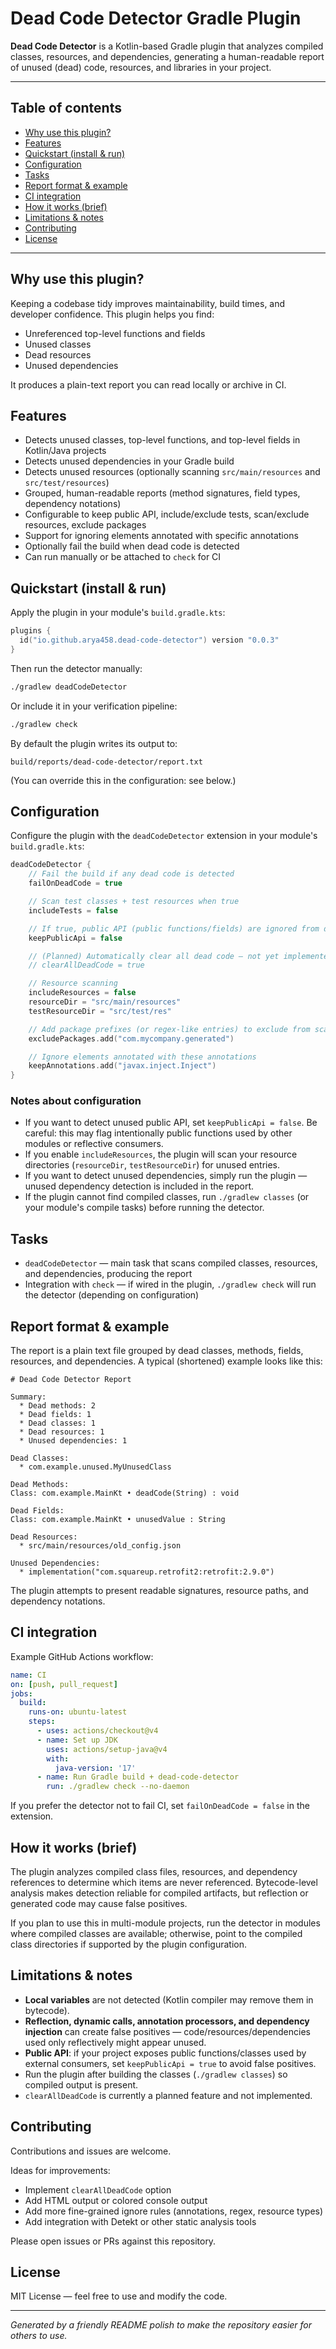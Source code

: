 # Dead Code Detector Gradle Plugin

**Dead Code Detector** is a Kotlin-based Gradle plugin that analyzes compiled classes, resources, and dependencies, generating a human-readable report of unused (dead) code, resources, and libraries in your project.

---

## Table of contents

* [Why use this plugin?](#why-use-this-plugin)
* [Features](#features)
* [Quickstart (install & run)](#quickstart-install--run)
* [Configuration](#configuration)
* [Tasks](#tasks)
* [Report format & example](#report-format--example)
* [CI integration](#ci-integration)
* [How it works (brief)](#how-it-works-brief)
* [Limitations & notes](#limitations--notes)
* [Contributing](#contributing)
* [License](#license)

---

## Why use this plugin?

Keeping a codebase tidy improves maintainability, build times, and developer confidence. This plugin helps you find:

* Unreferenced top-level functions and fields
* Unused classes
* Dead resources
* Unused dependencies

It produces a plain-text report you can read locally or archive in CI.

## Features

* Detects unused classes, top-level functions, and top-level fields in Kotlin/Java projects
* Detects unused dependencies in your Gradle build
* Detects unused resources (optionally scanning `src/main/resources` and `src/test/resources`)
* Grouped, human-readable reports (method signatures, field types, dependency notations)
* Configurable to keep public API, include/exclude tests, scan/exclude resources, exclude packages
* Support for ignoring elements annotated with specific annotations
* Optionally fail the build when dead code is detected
* Can run manually or be attached to `check` for CI

## Quickstart (install & run)

Apply the plugin in your module's `build.gradle.kts`:

```kotlin
plugins {
  id("io.github.arya458.dead-code-detector") version "0.0.3"
}
```

Then run the detector manually:

```bash
./gradlew deadCodeDetector
```

Or include it in your verification pipeline:

```bash
./gradlew check
```

By default the plugin writes its output to:

```
build/reports/dead-code-detector/report.txt
```

(You can override this in the configuration: see below.)

## Configuration

Configure the plugin with the `deadCodeDetector` extension in your module's `build.gradle.kts`:

```kotlin
deadCodeDetector {
    // Fail the build if any dead code is detected
    failOnDeadCode = true

    // Scan test classes + test resources when true
    includeTests = false

    // If true, public API (public functions/fields) are ignored from detection
    keepPublicApi = false

    // (Planned) Automatically clear all dead code — not yet implemented
    // clearAllDeadCode = true

    // Resource scanning
    includeResources = false
    resourceDir = "src/main/resources"
    testResourceDir = "src/test/res"

    // Add package prefixes (or regex-like entries) to exclude from scanning
    excludePackages.add("com.mycompany.generated")

    // Ignore elements annotated with these annotations
    keepAnnotations.add("javax.inject.Inject")
}
```

### Notes about configuration

* If you want to detect unused public API, set `keepPublicApi = false`. Be careful: this may flag intentionally public functions used by other modules or reflective consumers.
* If you enable `includeResources`, the plugin will scan your resource directories (`resourceDir`, `testResourceDir`) for unused entries.
* If you want to detect unused dependencies, simply run the plugin — unused dependency detection is included in the report.
* If the plugin cannot find compiled classes, run `./gradlew classes` (or your module's compile tasks) before running the detector.

## Tasks

* `deadCodeDetector` — main task that scans compiled classes, resources, and dependencies, producing the report
* Integration with `check` — if wired in the plugin, `./gradlew check` will run the detector (depending on configuration)

## Report format & example

The report is a plain text file grouped by dead classes, methods, fields, resources, and dependencies. A typical (shortened) example looks like this:

```
# Dead Code Detector Report

Summary:
  * Dead methods: 2
  * Dead fields: 1
  * Dead classes: 1
  * Dead resources: 1
  * Unused dependencies: 1

Dead Classes:
  * com.example.unused.MyUnusedClass

Dead Methods:
Class: com.example.MainKt • deadCode(String) : void

Dead Fields:
Class: com.example.MainKt • unusedValue : String

Dead Resources:
  * src/main/resources/old_config.json

Unused Dependencies:
  * implementation("com.squareup.retrofit2:retrofit:2.9.0")
```

The plugin attempts to present readable signatures, resource paths, and dependency notations.

## CI integration

Example GitHub Actions workflow:

```yaml
name: CI
on: [push, pull_request]
jobs:
  build:
    runs-on: ubuntu-latest
    steps:
      - uses: actions/checkout@v4
      - name: Set up JDK
        uses: actions/setup-java@v4
        with:
          java-version: '17'
      - name: Run Gradle build + dead-code-detector
        run: ./gradlew check --no-daemon
```

If you prefer the detector not to fail CI, set `failOnDeadCode = false` in the extension.

## How it works (brief)

The plugin analyzes compiled class files, resources, and dependency references to determine which items are never referenced. Bytecode-level analysis makes detection reliable for compiled artifacts, but reflection or generated code may cause false positives.

If you plan to use this in multi-module projects, run the detector in modules where compiled classes are available; otherwise, point to the compiled class directories if supported by the plugin configuration.

## Limitations & notes

* **Local variables** are not detected (Kotlin compiler may remove them in bytecode).
* **Reflection, dynamic calls, annotation processors, and dependency injection** can create false positives — code/resources/dependencies used only reflectively might appear unused.
* **Public API**: if your project exposes public functions/classes used by external consumers, set `keepPublicApi = true` to avoid false positives.
* Run the plugin after building the classes (`./gradlew classes`) so compiled output is present.
* `clearAllDeadCode` is currently a planned feature and not implemented.

## Contributing

Contributions and issues are welcome.

Ideas for improvements:

* Implement `clearAllDeadCode` option
* Add HTML output or colored console output
* Add more fine-grained ignore rules (annotations, regex, resource types)
* Add integration with Detekt or other static analysis tools

Please open issues or PRs against this repository.

## License

MIT License — feel free to use and modify the code.

---

*Generated by a friendly README polish to make the repository easier for others to use.*
